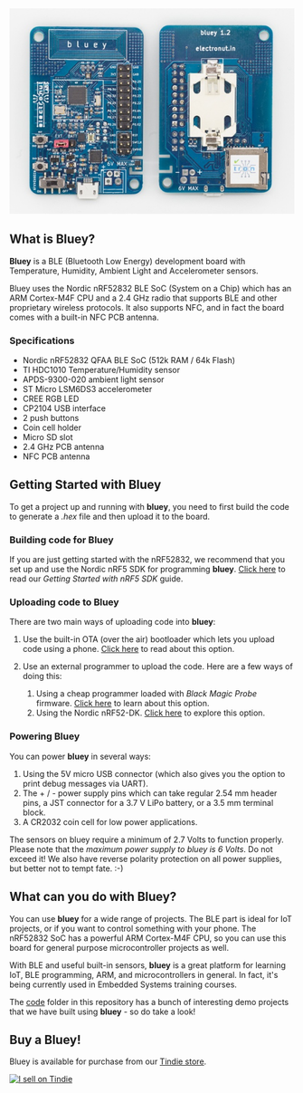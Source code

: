 <img src="images/bluey1.2-sm.jpg" alt="Bluey 1.1" />

## What is Bluey?

**Bluey** is a BLE (Bluetooth Low Energy) development board with Temperature, Humidity, Ambient Light and
Accelerometer sensors.

Bluey uses the Nordic nRF52832 BLE
SoC (System on a Chip) which has an ARM Cortex-M4F CPU and a 2.4 GHz radio
that supports BLE and other proprietary wireless protocols. It also supports
NFC, and in fact the board comes with a built-in NFC PCB antenna.

### Specifications

- Nordic nRF52832 QFAA BLE SoC (512k RAM / 64k Flash)
- TI HDC1010 Temperature/Humidity sensor
- APDS-9300-020 ambient light sensor
- ST Micro LSM6DS3 accelerometer
- CREE RGB LED
- CP2104 USB interface
- 2 push buttons
- Coin cell holder
- Micro SD slot
- 2.4 GHz PCB antenna
- NFC PCB antenna

## Getting Started with Bluey

To get a project up and running with **bluey**, you need to first build the code to generate a *.hex*
file and then upload it to the board.

### Building code for Bluey

If you are just getting started with the nRF52832, we recommend that you set up and
use the Nordic nRF5 SDK for programming **bluey**. [Click here](nrf5-sdk-setup.md) to
read our *Getting Started with nRF5 SDK* guide.

### Uploading code to Bluey

There are two main ways of uploading code into **bluey**:

1. Use the built-in OTA (over the air) bootloader which lets you upload code
using a phone. [Click here](ota-prog.md) to read about this option.

2. Use an external programmer to upload the code. Here are a few ways of doing this:
   1. Using a cheap programmer loaded with *Black Magic Probe* firmware. [Click here](blackmagic-prog.md) to learn about this option.
   2. Using the Nordic nRF52-DK. [Click here](nRF52-DK-prog.md) to explore this option.

### Powering Bluey

You can power **bluey** in several ways:

1. Using the 5V micro USB connector (which also gives you the
  option to print debug messages via UART).
2. The + / -  power supply pins which can take regular 2.54 mm header pins,
a JST connector for a 3.7 V LiPo battery, or a 3.5 mm terminal block.
3. A CR2032 coin cell for low power applications.

The sensors on bluey require a minimum of 2.7 Volts to function properly.
Please note that the *maximum power supply to bluey is 6 Volts*. Do not
exceed it! We also have reverse polarity protection on all power supplies,
but better not to tempt fate. :-)

## What can you do with Bluey?

You can use **bluey** for a wide range of projects. The BLE part is ideal for IoT
projects, or if you want to control something with your phone. The nRF52832 SoC
has a powerful ARM Cortex-M4F CPU, so you can use this board for general purpose
microcontroller projects as well.

With BLE and useful built-in sensors, **bluey** is a great platform for learning
IoT, BLE programming, ARM, and microcontrollers in general. In fact, it's being
currently used in Embedded Systems training courses.

The [code](code/) folder
in this repository has a bunch of interesting demo projects that we have built using
**bluey** - so do take a look!

## Buy a Bluey!

Bluey is available for purchase from our [Tindie store][1].

<a href="https://www.tindie.com/stores/ElectronutLabs/?ref=offsite_badges&utm_source=sellers_ElectronutLabs&utm_medium=badges&utm_campaign=badge_large"><img src="https://d2ss6ovg47m0r5.cloudfront.net/badges/tindie-larges.png" alt="I sell on Tindie" width="200" height="104"></a>

[1]: https://www.tindie.com/stores/ElectronutLabs/
